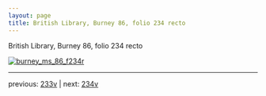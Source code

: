 ```yaml
---
layout: page
title: British Library, Burney 86, folio 234 recto
---
```


British Library, Burney 86, folio 234 recto

[![burney_ms_86_f234r](http://www.homermultitext.org/iipsrv?IIIF=/project/homer/pyramidal/deepzoom/bl/burney86imgs/v1/burney_ms_86_f234r.tif/full/800,/0/default.jpg)](http://www.homermultitext.org/ict2/?urn=urn:cite2:bl:burney86imgs.v1:burney_ms_86_f234r) 

---

previous:  [233v](../233v/) | next: [234v](../234v/)